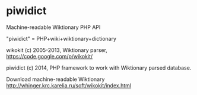 piwidict
========

Machine-readable Wiktionary PHP API

"piwidict" = PHP+wiki+wiktionary+dictionary

wikokit (c) 2005-2013, Wiktionary parser, https://code.google.com/p/wikokit/

piwidict (c) 2014, PHP framework to work with Wiktionary parsed database.

Download machine-readable Wiktionary 
http://whinger.krc.karelia.ru/soft/wikokit/index.html

